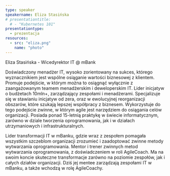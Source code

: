 ```yaml
---
type: speaker
speakername: Eliza Stasińska
# presentationtitle: 
  # - "Kubernetes 101"
presentationtype: 
  - prezentacja
resources:
  - src: "eliza.png"
    name: "photo"
---
```


Eliza Stasińska - Wicedyrektor IT @ mBank

Doświadczony menadżer IT, wysoko zorientowany na sukces, którego wyznacznikiem jest wspólne osiąganie wartości biznesowej z klientem. Promuje podejście, w którym można to osiągnąć wyłącznie z zaangażowanym teamem menadżerskim i deweloperskim IT. Lider inicjatyw o budżetach 10mln+, zarządzający zespołami i menadżerami. Specjalizuje się w stawianiu inicjatyw od zera, oraz w ewolucyjnej reorganizacji obszarów, które szukają lepszej współpracy z biznesem. Wykorzystuje do tego podejście zwinne, w którym agile jest narzędziem do osiągania celów organizacji. Posiada ponad 15-letnią praktykę w świecie informatycznym, zarówno w dziale tworzenia oprogramowania, jak i w działach utrzymaniowych i infrastrukturalnych. 

Lider transformacji IT w mBanku, gdzie wraz z zespołem pomagała wszystkim szczeblom organizacji zrozumieć i zaadoptować zwinne metody wytwarzania oprogramowania. Mentor i trener zwinnych metod wytwarzania oprogramowania, z doświadczeniem w roli AgileCoach. Ma na swoim koncie skuteczne transformacje zarówno na poziomie zespołów, jak i całych działów organizacji. Dziś jej mentee zarządzają zespołami IT w mBanku, a także wchodzą w rolę AgileCoachy.
